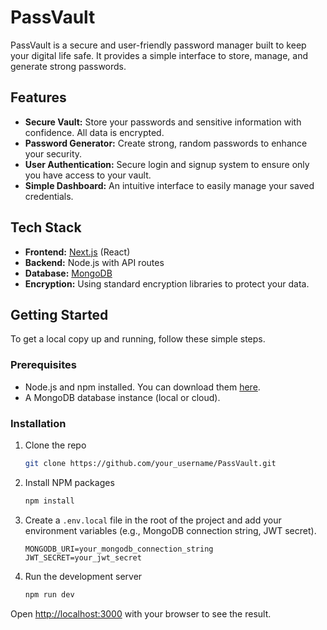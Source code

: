 # PassVault

PassVault is a secure and user-friendly password manager built to keep your digital life safe. It provides a simple interface to store, manage, and generate strong passwords.

## Features

*   **Secure Vault:** Store your passwords and sensitive information with confidence. All data is encrypted.
*   **Password Generator:** Create strong, random passwords to enhance your security.
*   **User Authentication:** Secure login and signup system to ensure only you have access to your vault.
*   **Simple Dashboard:** An intuitive interface to easily manage your saved credentials.

## Tech Stack

*   **Frontend:** [Next.js](https://nextjs.org/) (React)
*   **Backend:** Node.js with API routes
*   **Database:** [MongoDB](https://www.mongodb.com/)
*   **Encryption:** Using standard encryption libraries to protect your data.

## Getting Started

To get a local copy up and running, follow these simple steps.

### Prerequisites

*   Node.js and npm installed. You can download them [here](https://nodejs.org/).
*   A MongoDB database instance (local or cloud).

### Installation

1.  Clone the repo
    ```sh
    git clone https://github.com/your_username/PassVault.git
    ```
2.  Install NPM packages
    ```sh
    npm install
    ```
3.  Create a `.env.local` file in the root of the project and add your environment variables (e.g., MongoDB connection string, JWT secret).
    ```
    MONGODB_URI=your_mongodb_connection_string
    JWT_SECRET=your_jwt_secret
    ```
4.  Run the development server
    ```sh
    npm run dev
    ```

Open [http://localhost:3000](http://localhost:3000) with your browser to see the result.